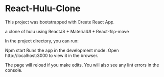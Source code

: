 # React-Hulu-Clone

This project was bootstrapped with Create React App.


a clone of hulu using  ReactJS + MaterialUI + React-filp-move


In the project directory, you can run:

Npm start
Runs the app in the development mode.
Open http://localhost:3000 to view it in the browser.

The page will reload if you make edits.
You will also see any lint errors in the console.


